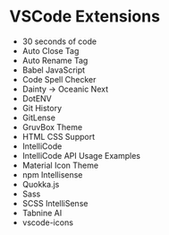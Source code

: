 # VSCode Extensions

- 30 seconds of code
- Auto Close Tag
- Auto Rename Tag
- Babel JavaScript
- Code Spell Checker
- Dainty -> Oceanic Next
- DotENV
- Git History
- GitLense
- GruvBox Theme
- HTML CSS Support
- IntelliCode
- IntelliCode API Usage Examples
- Material Icon Theme
- npm Intellisense
- Quokka.js
- Sass
- SCSS IntelliSense
- Tabnine AI
- vscode-icons
